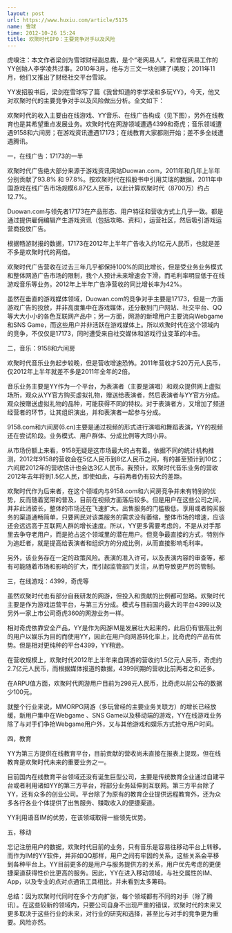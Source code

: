 ```yaml
---
layout: post
url: https://www.huxiu.com/article/5175
name: 雪球
time: 2012-10-26 15:24
title: 欢聚时代IPO：主要竞争对手以及风险
---
```

虎嗅注：本文作者梁剑为雪球财经副总裁，是个“老网易人”，和曾在网易工作的YY创始人李学凌共过事。2010年3月，他与方三文一块创建了i美股；2011年11月，他们又推出了财经社交平台雪球。

YY发招股书后，梁剑在雪球写了篇《我曾知道的李学凌和多玩YY》，今天，他又对欢聚时代的主要竞争对手以及风险做出分析。全文如下：

欢聚时代的收入主要由在线游戏、YY音乐、在线广告构成（见下图），另外在线教育也是其希望重点发展业务。欢聚时代在网游领域遭遇4399和奇虎；音乐领域遭遇9158和六间房；在游戏资讯遭遇17173；在线教育大家都刚开始；差不多全线遭遇腾讯。

一，在线广告：17173的一半

欢聚时代广告绝大部分来源于游戏资讯网站Duowan.com，2011年和几年上半年分别贡献了93.8% 和 97.8%。按欢聚时代在招股书中引用艾瑞的数据，2011年中国游戏在线广告市场规模6.87亿人民币，以此计算欢聚时代（8700万）约占12.7%。

Duowan.com与领先者17173在产品形态、用户特征和营收方式上几乎一致。都是通过提供雇佣编辑产生游戏资讯（包括攻略、资料），运营社区，然后吸引游戏运营商投放广告。

根据畅游财报的数据，17173在2012年上半年广告收入约1亿元人民币，也就是差不多是欢聚时代的两倍。

欢聚时代广告营收在过去三年几乎都保持100%的同比增长，但是受业务业务模式和整体网游广告市场的限制，我个人预计未来增速会下滑，而毛利率明显低于在线游戏音乐等业务。2012年上半年广告净营收的同比增长率为42%。

虽然在垂直的游戏媒体领域，Duowan.com的竞争对手主要是17173，但是一方面游戏广告的投放，并非高度集中在游戏媒体，还分散到门户网站、社交平台、QQ等大大小小的各色互联网产品中；另一方面，网游的新增用户主要流向Webgame和SNS Game，而这些用户并非活跃在游戏媒体上。所以欢聚时代在这个领域内的竞争，不仅仅是17173，同时遭受来自社交媒体和游戏行业变革的冲击。

二，音乐：9158和六间房

欢聚时代音乐业务起步较晚，但是营收增速恐怖。2011年营收才520万元人民币，仅2012年上半年就差不多是2011年全年的2倍。

音乐业务主要是YY作为一个平台，为表演者（主要是演唱）和观众提供网上虚拟场所，观众从YY官方购买虚拟礼物，赠送给表演者，然后表演者与YY官方分成。观众按赠送虚拟礼物的品种，可能获得不同的特权。对于表演者方，又增加了频道经营者的环节，让其组织演出，并和表演者一起参与分成。

9158.com和六间房(6.cn)主要是通过视频的形式进行演唱和舞蹈表演，YY的视频还在尝试阶段。业务模式、用户群体、分成比例等大同小异。

从市场份额上来看，9158无疑是这市场最大的占有着。依据不同的统计机构推测，2012年9158的营收会在5亿人民币到8亿人民币之间，有的甚至预计到10亿；六间房2012年的营收估计也会达3亿人民币。我预计，欢聚时代音乐业务的营收2012年去年将到1.5亿人民，即使如此，与前两者仍有较大的差距。

欢聚时代作为后来者，在这个领域内与9158.com和六间房竞争并未有特别的优势，反而随着宽带的普及，目前在视频方面落后较多。但是用户在这些公司之间，并非此消彼长，整体的市场还在飞速扩大。出售服务的门槛极低，享用或者购买服务的渠道通畅简单，只要网民对该类服务的需求没有萎缩，整体市场的增速，应该还会远远高于互联网人群的增长速度。所以，YY更多需要考虑的，不是从对手那里去争夺老用户，而是抢占这个领域里的潜在用户。但竞争最直接的方式，特别作为追赶者，就是提高给表演者和组织方的分成比例，从而直接影响毛利率。

另外，该业务存在一定的政策风险。表演的准入许可，以及表演内容的审查等，都有可能随着市场和影响的扩大，而引起监管部门关注，从而导致更严厉的管制。

三，在线游戏：4399，奇虎等

虽然欢聚时代也有部分自我研发的网游，但投入和贡献的比例都可忽略。欢聚时代主要是作为游戏运营平台，与第三方分成。模式与目前国内最大的平台4399以及另外一家上市公司奇虎360的网游业务一样。

相对奇虎依靠安全产品，YY是作为网游IM是发展壮大起来的，此后仍有很高比例的用户以娱乐为目的而使用YY，因此在用户向网游转化率上，比奇虎的产品有优势。但是相对更纯种的平台4399，YY稍逊。

在营收规模上，欢聚时代2012年上半年来自网游的营收约1.5亿元人民币，奇虎约2.7亿元人民币，而根据媒体报道的数据，4399同期的营收比前两者之和还多。

在ARPU值方面，欢聚时代网游用户目前为298元人民币，比奇虎以前公布的数据少100元。

就整个行业来说，MMORPG网游（多玩曾经的主要业务关联方）的增长已经放缓，新用户集中在Webgame 、SNS Game以及移动端的游戏，YY在线游戏业务除了与对手们争抢Webgame用户外，又与其他游戏和娱乐方式抢夺用户时间。

四，教育

YY为第三方提供在线教育平台，目前贡献的营收尚未直接在报表上提现，但在线教育是欢聚时代未来的重要业务之一。

目前国内在线教育平台领域还没有诞生巨型公司，主要是传统教育企业通过自建平台或者利用诸如YY的第三方平台，将部分业务延伸到互联网。第三方平台除了YY，还有众多的创业公司。平台除了为原有的教育企业提供远程教育外，还为众多各行各业个体提供了出售服务、赚取收入的便捷渠道。

YY利用语音IM的优势，在该领域取得一些领先优势。

五，移动

忘记注册用户的数据，欢聚时代目前的业务，只有音乐是容易往移动平台上转移。而作为IM的YY软件，并非如QQ那样，用户之间有牢固的关系，这些关系会平移到各种平台上。YY目前更多的是用户与服务提供方的关系，用户优先考虑的更便捷渠道获得性价比更高的服务。因此，YY在进入移动领域，与社交属性的IM、App，以及专业的点对点通讯工具相比，并未看到太多筹码。

总结：因为欢聚时代同时在多个方向扩张，每个领域都有不同的对手（除了腾讯）。在这些较新的领域内，只要公司自身不出现严重的错误，欢聚时代的未来又更多取决于这些行业的未来，对行业的研究和选择，甚至比与对手的竞争更为重要。风险亦然。

